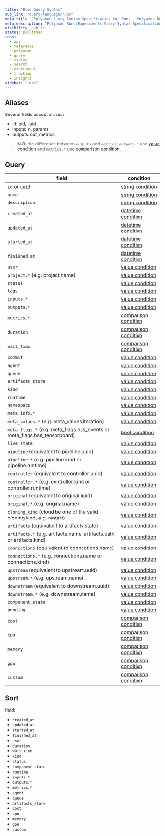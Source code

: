 ```yaml
---
title: "Runs Query Syntax"
sub_link: "query-language/runs"
meta_title: "Polyaxon Query Syntax Specification for Runs - Polyaxon References"
meta_description: "Polyaxon Runs/Experiments Query Syntax Specification for Runs."
visibility: public
status: published
tags:
  - api
  - reference
  - polyaxon
  - query
  - syntax
  - search
  - experiment
  - tracking
  - insights
sidebar: "core"
---
```


## Aliases

Several fields accept aliases:

 * id: uid, uuid
 * inputs: in, params
 * outputs: out, metrics

> **N.B.** the difference between `outputs` and `metrics`: `outputs.*` use [value condition](/docs/core/query-language/#query-with-value-condition) and `metrics.*` use [comparison condition](/docs/core/query-language/#query-with-comparison-condition).

## Query

field                                                                      | condition
---------------------------------------------------------------------------|------------------
`id` or `uuid`                                                             | [string condition](/docs/core/query-language/#query-with-value-condition)
`name`                                                                     | [string condition](/docs/core/query-language/#query-with-string-condition)
`description`                                                              | [string condition](/docs/core/query-language/#query-with-string-condition)
`created_at`                                                               | [datetime condition](/docs/core/query-language/#query-with-datetime-condition)
`updated_at`                                                               | [datetime condition](/docs/core/query-language/#query-with-datetime-condition)
`started_at`                                                               | [datetime condition](/docs/core/query-language/#query-with-datetime-condition)
`finished_at`                                                              | [datetime condition](/docs/core/query-language/#query-with-datetime-condition)
`user`                                                                     | [value condition](/docs/core/query-language/#query-with-value-condition)
`project.*` (e.g. project.name)                                            | [value condition](/docs/core/query-language/#query-with-value-condition)
`status`                                                                   | [value condition](/docs/core/query-language/#query-with-value-condition)
`tags`                                                                     | [value condition](/docs/core/query-language/#query-with-value-condition)
`inputs.*`                                                                 | [value condition](/docs/core/query-language/#query-with-value-condition)
`outputs.*`                                                                | [value condition](/docs/core/query-language/#query-with-value-condition)
`metrics.*`                                                                | [comparison condition](/docs/core/query-language/#query-with-comparison-condition)
`duration`                                                                 | [comparison condition](/docs/core/query-language/#query-with-comparison-condition)
`wait_time`                                                                | [comparison condition](/docs/core/query-language/#query-with-comparison-condition)
`commit`                                                                   | [value condition](/docs/core/query-language/#query-with-value-condition)
`agent`                                                                    | [value condition](/docs/core/query-language/#query-with-value-condition)
`queue`                                                                    | [value condition](/docs/core/query-language/#query-with-value-condition)
`artifacts_store`                                                          | [value condition](/docs/core/query-language/#query-with-value-condition)
`kind`                                                                     | [value condition](/docs/core/query-language/#query-with-value-condition)
`runtime`                                                                  | [value condition](/docs/core/query-language/#query-with-value-condition)
`namespace`                                                                | [value condition](/docs/core/query-language/#query-with-value-condition)
`meta_info.*`                                                              | [value condition](/docs/core/query-language/#query-with-value-condition)
`meta_values.*` (e.g. meta_values.iteration)                               | [value condition](/docs/core/query-language/#query-with-value-condition)
`meta_flags.*` (e.g. meta_flags.has_events or meta_flags.has_tensorboard)  | [bool condition](/docs/core/query-language/#query-with-bool-condition)
`live_state`                                                               | [value condition](/docs/core/query-language/#query-with-value-condition)
`pipeline` (equivalent to pipeline.uuid)                                   | [value condition](/docs/core/query-language/#query-with-value-condition)
`pipeline.*` (e.g. pipeline.kind or pipeline.runtime)                      | [value condition](/docs/core/query-language/#query-with-value-condition)
`controller` (equivalent to controller.uuid)                               | [value condition](/docs/core/query-language/#query-with-value-condition)
`controller.*` (e.g. controller.kind or controller.runtime)                | [value condition](/docs/core/query-language/#query-with-value-condition)
`original` (equivalent to original.uuid)                                   | [value condition](/docs/core/query-language/#query-with-value-condition)
`original.*` (e.g. original.name)                                          | [value condition](/docs/core/query-language/#query-with-value-condition)
`cloning_kind` (cloud be one of the valid cloning kind, e.g. restart)      | [value condition](/docs/core/query-language/#query-with-value-condition)
`artifacts` (equivalent to artifacts.state)                                | [value condition](/docs/core/query-language/#query-with-value-condition)
`artifacts.*` (e.g. artifacts.name, artifacts.path or artifacts.kind)      | [value condition](/docs/core/query-language/#query-with-value-condition)
`connections` (equivalent to connections.name)                             | [value condition](/docs/core/query-language/#query-with-value-condition)
`connections.*` (e.g. connections.name or connections.kind)                | [value condition](/docs/core/query-language/#query-with-value-condition)
`upstream` (equivalent to upstream.uuid)                                   | [value condition](/docs/core/query-language/#query-with-value-condition)
`upstream.*` (e.g. upstream.name)                                          | [value condition](/docs/core/query-language/#query-with-value-condition)
`downstream` (equivalent to downstream.uuid)                               | [value condition](/docs/core/query-language/#query-with-value-condition)
`downstream.*` (e.g. downstream.name)                                      | [value condition](/docs/core/query-language/#query-with-value-condition)
`component_state`                                                          | [value condition](/docs/core/query-language/#query-with-value-condition)
`pending`                                                                  | [value condition](/docs/core/query-language/#query-with-value-condition)
`cost`                                                                     | [comparison condition](/docs/core/query-language/#query-with-comparison-condition)
`cpu`                                                                      | [comparison condition](/docs/core/query-language/#query-with-comparison-condition)
`memory`                                                                   | [comparison condition](/docs/core/query-language/#query-with-comparison-condition)
`gpu`                                                                      | [comparison condition](/docs/core/query-language/#query-with-comparison-condition)
`custom`                                                                   | [comparison condition](/docs/core/query-language/#query-with-comparison-condition)

## Sort

field:

 * `created_at`
 * `updated_at`
 * `started_at`
 * `finished_at`
 * `user`
 * `duration`
 * `wait_time`
 * `kind`
 * `status`
 * `component_state`
 * `runtime`
 * `inputs.*`
 * `outputs.*`
 * `metrics.*`
 * `agent`
 * `queue`
 * `artifacts_store`
 * `cost`    
 * `cpu`      
 * `memory`   
 * `gpu`   
 * `custom`
